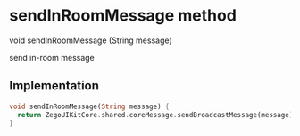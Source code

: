


# sendInRoomMessage method








void sendInRoomMessage
(String message)





<p>send in-room message</p>



## Implementation

```dart
void sendInRoomMessage(String message) {
  return ZegoUIKitCore.shared.coreMessage.sendBroadcastMessage(message);
}
```







